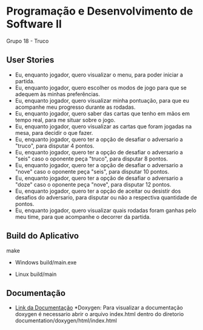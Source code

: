 # Programação e Desenvolvimento de Software II

Grupo 18 - Truco

## User Stories ## 

* Eu, enquanto jogador, quero visualizar o menu, para poder iniciar a partida.
* Eu, enquanto jogador, quero escolher os modos de jogo para que se adequem às minhas preferências.
* Eu, enquanto jogador, quero visualizar minha pontuação, para que eu acompanhe meu progresso durante as rodadas.
* Eu, enquanto jogador, quero saber das cartas que tenho em mãos em tempo real, para me situar sobre o jogo.
* Eu, enquanto jogador, quero visualizar as cartas que foram jogadas na mesa, para decidir o que fazer.
* Eu, enquanto jogador, quero ter a opção de desafiar o adversario a "truco", para disputar 4 pontos.
* Eu, enquanto jogador, quero ter a opção de desafiar o adversario a "seis" caso o oponente peça "truco", para disputar 8 pontos.
* Eu, enquanto jogador, quero ter a opção de desafiar o adversario a "nove" caso o oponente peça "seis", para disputar 10 pontos.
* Eu, enquanto jogador, quero ter a opção de desafiar o adversario a "doze" caso o oponente peça "nove", para disputar 12 pontos.
* Eu, enquanto jogador, quero ter a opção de aceitar ou desistir dos desafios do adversario, para disputar ou não a respectiva quantidade de pontos.
* Eu, enquanto jogador, quero visualizar quais rodadas foram ganhas pelo meu time, para que acompanhe o decorrer da partida.


## Build do Aplicativo

make

* Windows
    build/main.exe

* Linux 
    build/main

## Documentação

* [Link da Documentação](https://github.com/pds2/20191-team-18/tree/master/documentation)
*Doxygen: Para visualizar a documentação doxygen é necessario abrir o arquivo index.html 
          dentro do diretorio documentation/doxygen/html/index.html